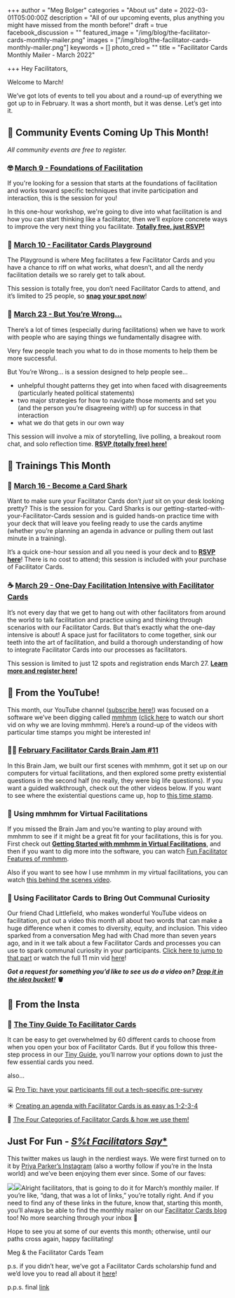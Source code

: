 +++
author = "Meg Bolger"
categories = "About us"
date = 2022-03-01T05:00:00Z
description = "All of our upcoming events, plus anything you might have missed from the month before!"
draft = true
facebook_discussion = ""
featured_image = "/img/blog/the-facilitator-cards-monthly-mailer.png"
images = ["/img/blog/the-facilitator-cards-monthly-mailer.png"]
keywords = []
photo_cred = ""
title = "Facilitator Cards Monthly Mailer - March 2022"

+++
Hey Facilitators,

Welcome to March!

We’ve got lots of events to tell you about and a round-up of everything we got up to in February. It was a short month, but it was dense. Let’s get into it.

## **📆 Community Events Coming Up This Month!**

_All community events are free to register._

### **🤓** [**March 9 - Foundations of Facilitation**](https://lu.ma/foundations)

If you're looking for a session that starts at the foundations of facilitation and works toward specific techniques that invite participation and interaction, this is the session for you!

In this one-hour workshop, we're going to dive into what facilitation is and how you can start thinking like a facilitator, then we’ll explore concrete ways to improve the very next thing you facilitate. [**Totally free, just RSVP!**](https://lu.ma/foundations)

### **🤸** [**March 10 - Facilitator Cards Playground**](https://lu.ma/march-playground)

The Playground is where Meg facilitates a few Facilitator Cards and you have a chance to riff on what works, what doesn’t, and all the nerdy facilitation details we so rarely get to talk about.

This session is totally free, you don’t need Facilitator Cards to attend, and it’s limited to 25 people, so [**snag your spot now**](https://lu.ma/march-playground)!

### **🛑** [**March 23 - But You’re Wrong...**](https://lu.ma/butyourewrong)

There’s a lot of times (especially during facilitations) when we have to work with people who are saying things we fundamentally disagree with.

Very few people teach you what to do in those moments to help them be more successful.

But You’re Wrong... is a session designed to help people see…

* unhelpful thought patterns they get into when faced with disagreements (particularly heated political statements)
* two major strategies for how to navigate those moments and set you (and the person you’re disagreeing with!) up for success in that interaction
* what we do that gets in our own way

This session will involve a mix of storytelling, live polling, a breakout room chat, and solo reflection time. [**RSVP (totally free) here!**](https://lu.ma/butyourewrong)

## **📆 Trainings This Month**

### **🦈** [**March 16 - Become a Card Shark**](https://lu.ma/cardsharks)

Want to make sure your Facilitator Cards don’t _just_ sit on your desk looking pretty? This is the session for you. Card Sharks is our getting-started-with-your-Facilitator-Cards session and is guided hands-on practice time with your deck that will leave you feeling ready to use the cards anytime (whether you’re planning an agenda in advance or pulling them out last minute in a training).

It’s a quick one-hour session and all you need is your deck and to [**RSVP here**](https://lu.ma/cardsharks)! There is no cost to attend; this session is included with your purchase of Facilitator Cards.

### **☕️** [**March 29 - One-Day Facilitation Intensive with Facilitator Cards**](https://lu.ma/marchintensive)

It’s not every day that we get to hang out with other facilitators from around the world to talk facilitation and practice using and thinking through scenarios with our Facilitator Cards. But that’s exactly what the one-day intensive is about! A space just for facilitators to come together, sink our teeth into the art of facilitation, and build a thorough understanding of how to integrate Facilitator Cards into our processes as facilitators.

This session is limited to just 12 spots and registration ends March 27. [**Learn more and register here!**](https://lu.ma/marchintensive)

## **🔴 From the YouTube!**

This month, our YouTube channel ([subscribe here!](https://www.youtube.com/facilitatorcards)) was focused on a software we’ve been digging called [mmhmm](http://mmhmm.app/) ([click here](https://www.youtube.com/watch?v=5LKUv33cUeA) to watch our short vid on why we are loving mmhmm). Here’s a round-up of the videos with particular time stamps you might be interested in!

### **🧑‍💻** [**February Facilitator Cards Brain Jam #11**](https://youtu.be/TiD3RtLf_cE)

In this Brain Jam, we built our first scenes with mmhmm, got it set up on our computers for virtual facilitations, and then explored some pretty existential questions in the second half (no really, they were big life questions). If you want a guided walkthrough, check out the other videos below. If you want to see where the existential questions came up, hop to [this time stamp](https://youtu.be/TiD3RtLf_cE?t=5041).

### **🧱 Using mmhmm for Virtual Facilitations**

If you missed the Brain Jam and you’re wanting to play around with mmhmm to see if it might be a great fit for your facilitations, this is for you. First check out [**Getting Started with mmhmm in Virtual Facilitations**](https://youtu.be/Lx_eP-7fUNE), and then if you want to dig more into the software, you can watch [Fun Facilitator Features of mmhmm](https://youtu.be/AxUxP5Mrf3Q).

Also if you want to see how I use mmhmm in my virtual facilitations, you can watch [this behind the scenes video](https://youtu.be/hz2ePBhVcws).

### **👐 Using Facilitator Cards to Bring Out Communal Curiosity**

Our friend Chad Littlefield, who makes wonderful YouTube videos on facilitation, put out a video this month all about two words that can make a huge difference when it comes to diversity, equity, and inclusion. This video sparked from a conversation Meg had with Chad more than seven years ago, and in it we talk about a few Facilitator Cards and processes you can use to spark communal curiosity in your participants. [Click here to jump to that part](https://youtu.be/cRczWJINyws?t=324) or watch the full 11 min vid [here](https://youtu.be/cRczWJINyws)!

**_Got a request for something you’d like to see us do a video on?_** [**_Drop it in the idea bucket!_**](https://airtable.com/shrZEtzF3D7L7cSUq) **🪣**

## **📸 From the Insta**

### **🐙** [**The Tiny Guide To Facilitator Cards**](https://www.instagram.com/p/CY6rUQHrzbB/)

It can be easy to get overwhelmed by 60 different cards to choose from when you open your box of Facilitator Cards. But if you follow this three-step process in our [Tiny Guide](https://www.instagram.com/p/CY6rUQHrzbB/), you’ll narrow your options down to just the few essential cards you need.

also...

💻 [Pro Tip: have your participants fill out a tech-specific pre-survey](https://www.instagram.com/p/CZwu3jlLufN/)

☀️ [Creating an agenda with Facilitator Cards is as easy as 1-2-3-4](https://www.instagram.com/p/CaAVqK3LBR7/)

🎯 [The Four Categories of Facilitator Cards & how we use them!](https://www.instagram.com/p/CaXe34FrqD2/)

## **Just For Fun -** [**S*%t Facilitators Say**](https://mobile.twitter.com/ShitFacilitator)

This twitter makes us laugh in the nerdiest ways. We were first turned on to it by [Priya Parker’s Instagram](https://www.instagram.com/priyaparker/) (also a worthy follow if you’re in the Insta world) and we’ve been enjoying them ever since. Some of our faves:

![](/img/blog/screen-shot-2022-02-28-at-10-13-22-am.png)![](/img/blog/screen-shot-2022-02-28-at-10-13-02-am.png)Alright facilitators, that is going to do it for March’s monthly mailer. If you’re like, “dang, that was a lot of links,” you’re totally right. And if you need to find any of these links in the future, know that, starting this month, you’ll always be able to find the monthly mailer on our [Facilitator Cards blog](https://www.facilitator.cards/blog/) too! No more searching through your inbox 🤠

Hope to see you at some of our events this month; otherwise, until our paths cross again, happy facilitating!

Meg & the Facilitator Cards Team

p.s. if you didn’t hear, we’ve got a Facilitator Cards scholarship fund and we’d love you to read all about it [here](https://www.facilitator.cards/blog/deal-me-in/)!

p.p.s. final [link](https://imgur.com/gallery/EMNDZC3)